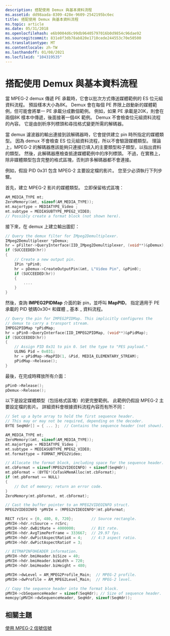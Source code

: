 ```yaml
---
description: 搭配使用 Demux 與基本資料流程
ms.assetid: dd98aada-8309-428e-9609-2542195bc6ec
title: 搭配使用 Demux 與基本資料流程
ms.topic: article
ms.date: 05/31/2018
ms.openlocfilehash: e6b9004d6c99db96405797016b0d9854c96dae92
ms.sourcegitcommit: 831e8f3db78ab820e1710cede244553c70e50500
ms.translationtype: MT
ms.contentlocale: zh-TW
ms.lasthandoff: 01/08/2021
ms.locfileid: "104319535"
---
```

# <a name="using-the-demux-with-elementary-streams"></a>搭配使用 Demux 與基本資料流程

當 MPEG-2 demux 傳遞 PE 承載時，它會以批次方式傳送媒體範例的 ES 位元組資料流程。 預設樣本大小為8K。 Demux 會在每個 PE 界限上啟動新的媒體範例，但可能會將單一 PE 承載分成數個範例。 例如，如果 PE 承載是20K，則會在兩個8K 樣本中傳遞，後面接著一個4K 範例。 Demux 不會檢查位元組資料流程的內容。 它是由剖析序列標頭和尋找格式變更所需的解碼器。

當 demux 濾波器的輸出連接到該解碼器時，它會提供建立 pin 時所指定的媒體類型。 因為 demux 不會檢查 ES 位元組資料流程，所以不會驗證媒體類型。 理論上，MPEG-2 的解碼器應該能夠只連接已填入的主要類型和子類型，以指出資料的類型。 然後，此解碼器應檢查抵達媒體範例中的序列標頭。 不過，在實務上，除非媒體類型包含完整的格式區塊，否則許多解碼器都不會連接。

例如，假設 PID 0x31 包含 MPEG-2 主要設定檔的影片。 您至少必須執行下列步驟。

首先，建立 MPEG-2 影片的媒體類型。 立即保留格式區塊：


```C++
AM_MEDIA_TYPE mt;
ZeroMemory(&mt, sizeof(AM_MEDIA_TYPE));
mt.majortype = MEDIATYPE_Video ;
mt.subtype = MEDIASUBTYPE_MPEG2_VIDEO;
// Possibly create a format block (not shown here).
```



接下來，在 demux 上建立輸出圖釘：


```C++
// Query the demux filter for IMpeg2Demultiplexer.
IMpeg2Demultiplexer *pDemux;
hr = pFilter->QueryInterface(IID_IMpeg2Demultiplexer, (void**)&pDemux);
if (SUCCEEDED(hr))
{
    // Create a new output pin.
    IPin *pPin0;
    hr = pDemux->CreateOutputPin(&mt, L"Video Pin", &pPin0);
    if (SUCCEEDED(hr))
    {
        ....
    }
}
```



然後，查詢 **IMPEG2PIDMap** 介面的新 pin，並呼叫 **MapPID**。 指定適用于 PE 承載的 PID 號碼0x30< 和媒體 \_ 基本 \_ 資料流程。


```C++
// Query the pin for IMPEG2PIDMap. This implicitly configures the
// demux to carry a transport stream. 
IMPEG2PIDMap *pPidMap;
hr = pPin0->QueryInterface(IID_IMPEG2PIDMap, (void**)&pPidMap);
if (SUCCEEDED(hr))
{
    // Assign PID 0x31 to pin 0. Set the type to "PES payload."
    ULONG Pid = 0x031;
    hr = pPidMap->MapPID(1, &Pid, MEDIA_ELEMENTARY_STREAM);
    pPidMap->Release();
}
```



最後，在完成時釋放所有介面：


```C++
pPin0->Release();
pDemux->Release();
```



以下是設定媒體類型（包括格式區塊）的更完整範例。 此範例仍假設 MPEG-2 主要設定檔的影片。 詳細資料會根據資料流程內容而有所不同：


```C++
// Set up a byte array to hold the first sequence header. 
// This may or may not be required, depending on the decoder.
BYTE SeqHdr[] = { ... };  // Contains the sequence header (not shown).

AM_MEDIA_TYPE mt;
ZeroMemory(&mt, sizeof(AM_MEDIA_TYPE));
mt.majortype = MEDIATYPE_Video ;
mt.subtype = MEDIASUBTYPE_MPEG2_VIDEO;
mt.formattype = FORMAT_MPEG2Video;

// Allocate the format block, including space for the sequence header. 
mt.cbFormat = sizeof(MPEG2VIDEOINFO) + sizeof(SeqHdr);
mt.pbFormat = (BYTE*)CoTaskMemAlloc(mt.cbFormat);
if (mt.pbFormat == NULL)
{
    // Out of memory; return an error code.
}
ZeroMemory(mt.pbFormat, mt.cbFormat);

// Cast the buffer pointer to an MPEG2VIDEOINFO struct.
MPEG2VIDEOINFO *pMVIH = (MPEG2VIDEOINFO*)mt.pbFormat;

RECT rcSrc = {0, 480, 0, 720};        // Source rectangle.
pMVIH->hdr.rcSource = rcSrc;
pMVIH->hdr.dwBitRate = 4000000;       // Bit rate.
pMVIH->hdr.AvgTimePerFrame = 333667;  // 29.97 fps.
pMVIH->hdr.dwPictAspectRatioX = 4;    // 4:3 aspect ratio.
pMVIH->hdr.dwPictAspectRatioY = 3;

// BITMAPINFOHEADER information.
pMVIH->hdr.bmiHeader.biSize = 40;
pMVIH->hdr.bmiHeader.biWidth = 720;
pMVIH->hdr.bmiHeader.biHeight = 480;

pMVIH->dwLevel = AM_MPEG2Profile_Main;  // MPEG-2 profile. 
pMVIH->dwProfile = AM_MPEG2Level_Main;  // MPEG-2 level.

// Copy the sequence header into the format block.
pMVIH->cbSequenceHeader = sizeof(SeqHdr); // Size of sequence header.
memcpy(pMVIH->dwSequenceHeader, SeqHdr, sizeof(SeqHdr));
```



## <a name="related-topics"></a>相關主題

<dl> <dt>

[使用 MPEG-2 信號信號](using-the-mpeg-2-demultiplexer.md)
</dt> </dl>

 

 



